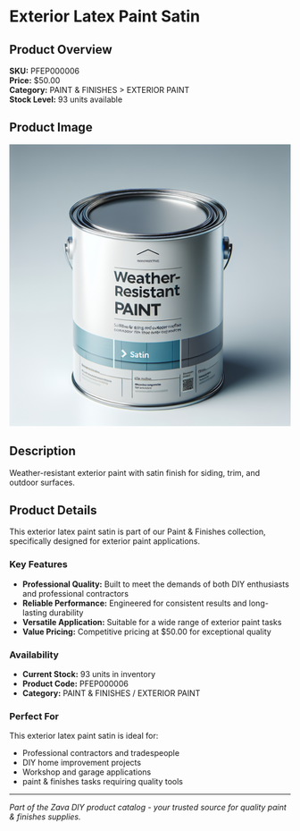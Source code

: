 # Exterior Latex Paint Satin

## Product Overview

**SKU:** PFEP000006  
**Price:** $50.00  
**Category:** PAINT & FINISHES > EXTERIOR PAINT  
**Stock Level:** 93 units available  

## Product Image

![Exterior Latex Paint Satin](https://raw.githubusercontent.com/microsoft/ai-tour-26-zava-diy-dataset-plus-mcp/refs/heads/main/images/paint_%26_finishes_exterior_paint_exterior_latex_paint_satin_20250620_192519.png)

## Description

Weather-resistant exterior paint with satin finish for siding, trim, and outdoor surfaces.

## Product Details

This exterior latex paint satin is part of our Paint & Finishes collection, specifically designed for exterior paint applications. 

### Key Features

- **Professional Quality:** Built to meet the demands of both DIY enthusiasts and professional contractors
- **Reliable Performance:** Engineered for consistent results and long-lasting durability
- **Versatile Application:** Suitable for a wide range of exterior paint tasks
- **Value Pricing:** Competitive pricing at $50.00 for exceptional quality

### Availability

- **Current Stock:** 93 units in inventory
- **Product Code:** PFEP000006
- **Category:** PAINT & FINISHES / EXTERIOR PAINT

### Perfect For

This exterior latex paint satin is ideal for:
- Professional contractors and tradespeople
- DIY home improvement projects  
- Workshop and garage applications
- paint & finishes tasks requiring quality tools

---

*Part of the Zava DIY product catalog - your trusted source for quality paint & finishes supplies.*
